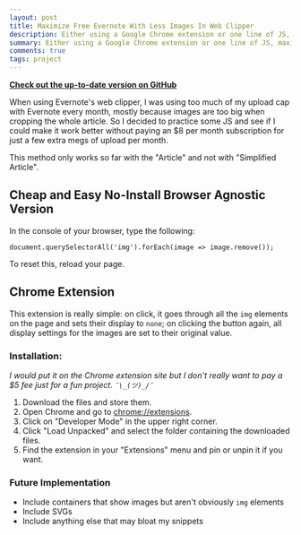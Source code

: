 ```yaml
---
layout: post
title: Maximize Free Evernote With Less Images In Web Clipper
description: Either using a Google Chrome extension or one line of JS, maximize your snippets in Evernote and stay away from $8 subscriptions for a tiny feature.
summary: Either using a Google Chrome extension or one line of JS, maximize your snippets in Evernote and stay away from $8 subscriptions for a tiny feature.
comments: true
tags: project
---
```


[**Check out the up-to-date version on GitHub**](https://github.com/milofultz/no-images)

When using Evernote's web clipper, I was using too much of my upload cap with Evernote every month, mostly because images are too big when cropping the whole article. So I decided to practice some JS and see if I could make it work better without paying an $8 per month subscription for just a few extra megs of upload per month.

This method only works so far with the "Article" and not with "Simplified Article".


## Cheap and Easy No-Install Browser Agnostic Version

In the console of your browser, type the following:

    document.querySelectorAll('img').forEach(image => image.remove());

To reset this, reload your page.


## Chrome Extension 

This extension is really simple: on click, it goes through all the `img` elements on the page and sets their display to `none`; on clicking the button again, all display settings for the images are set to their original value.


### Installation:

_I would put it on the Chrome extension site but I don't really want to pay a $5 fee just for a fun project. `¯\_(ツ)_/¯`_

1. Download the files and store them.
1. Open Chrome and go to [chrome://extensions](chrome://extensions).
1. Click on "Developer Mode" in the upper right corner.
1. Click "Load Unpacked" and select the folder containing the downloaded files.
1. Find the extension in your "Extensions" menu and pin or unpin it if you want.


### Future Implementation

* Include containers that show images but aren't obviously `img` elements
* Include SVGs
* Include anything else that may bloat my snippets